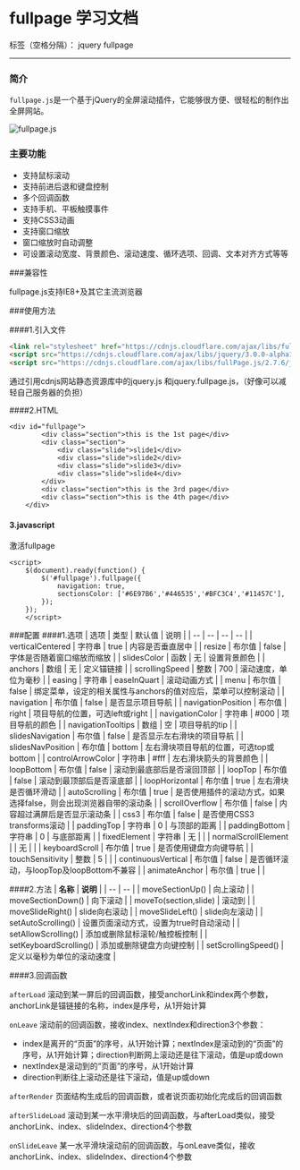 # fullpage 学习文档

标签（空格分隔）： jquery fullpage

---
### 简介
`fullpage.js`是一个基于jQuery的全屏滚动插件，它能够很方便、很轻松的制作出全屏网站。

![fullpage.js](http://www.uedsc.com/wp-content/uploads/2014/06/77.png)

### 主要功能

- 支持鼠标滚动
- 支持前进后退和键盘控制
- 多个回调函数
- 支持手机、平板触摸事件
- 支持CSS3动画
- 支持窗口缩放
- 窗口缩放时自动调整
- 可设置滚动宽度、背景颜色、滚动速度、循环选项、回调、文本对齐方式等等

###兼容性

fullpage.js支持IE8+及其它主流浏览器

###使用方法

####1.引入文件

```html
<link rel="stylesheet" href="https://cdnjs.cloudflare.com/ajax/libs/fullPage.js/2.7.6/jquery.fullPage.css">
<script src="https://cdnjs.cloudflare.com/ajax/libs/jquery/3.0.0-alpha1/jquery.js"></script>
<script src="https://cdnjs.cloudflare.com/ajax/libs/fullPage.js/2.7.6/jquery.fullPage.js"></script>
```
通过引用cdnjs网站静态资源库中的jquery.js 和jquery.fullpage.js，（好像可以减轻自己服务器的负担）

####2.HTML
```
<div id="fullpage">
		<div class="section">this is the 1st page</div>
		<div class="section">
			<div class="slide">slide1</div>
			<div class="slide">slide2</div>
			<div class="slide">slide3</div>
			<div class="slide">slide4</div>
		</div>
		<div class="section">this is the 3rd page</div>
		<div class="section">this is the 4th page</div>
	</div>
```
#### 3.javascript
激活fullpage
```
<script>
	$(document).ready(function() {
		$('#fullpage').fullpage({
			navigation: true,
			sectionsColor: ['#6E97B6','#446535','#BFC3C4','#11457C'],
		});
	});
	</script>
```

###配置
####1.选项
| 选项 | 类型 | 默认值 | 说明 |
| -- | -- | -- | -- |
| verticalCentered | 字符串 | true | 内容是否垂直居中 |
| resize | 布尔值 | false | 字体是否随着窗口缩放而缩放 |
| slidesColor | 函数 | 无 | 设置背景颜色 |
| anchors | 数组 | 无 | 定义锚链接 |
| scrollingSpeed | 整数 | 700 | 滚动速度，单位为毫秒 |
| easing | 字符串 | easeInQuart | 滚动动画方式 |
| menu | 布尔值 | false | 绑定菜单，设定的相关属性与anchors的值对应后，菜单可以控制滚动 |
| navigation | 布尔值 | false | 是否显示项目导航 |
| navigationPosition | 布尔值 | right | 项目导航的位置，可选left或right |
| navigationColor | 字符串 | #000 | 项目导航的颜色 |
| navigationTooltips | 数组 | 空 | 项目导航的tip |
| slidesNavigation | 布尔值 | false | 是否显示左右滑块的项目导航 |
| slidesNavPosition | 布尔值 | bottom | 左右滑块项目导航的位置，可选top或bottom |
| controlArrowColor | 字符串 | #fff | 左右滑块箭头的背景颜色 |
| loopBottom | 布尔值 | false | 滚动到最底部后是否滚回顶部 |
| loopTop | 布尔值 | false | 滚动到最顶部后是否滚底部 |
| loopHorizontal | 布尔值 | true | 左右滑块是否循环滑动 |
| autoScrolling | 布尔值 | true | 是否使用插件的滚动方式，如果选择false，则会出现浏览器自带的滚动条 |
| scrollOverflow | 布尔值 | false | 内容超过满屏后是否显示滚动条 |
| css3 | 布尔值 | false | 是否使用CSS3 transforms滚动 |
| paddingTop | 字符串 | 0 | 与顶部的距离 |
| paddingBottom | 字符串 | 0 | 与底部距离 |
| fixedElement | 字符串 | 无 | |
| normalScrollElement | | 无 | |
| keyboardScroll | 布尔值 | true | 是否使用键盘方向键导航 |
| touchSensitivity | 整数 | 5 | |
| continuousVertical | 布尔值 | false | 是否循环滚动，与loopTop及loopBottom不兼容 |
| animateAnchor | 布尔值 | true | |

####2.方法
| **名称** | **说明** |
| -- | -- |
| moveSectionUp() | 向上滚动 |
| moveSectionDown() | 向下滚动 |
| moveTo(section,slide) | 滚动到 |
| moveSlideRight() | slide向右滚动 |
| moveSlideLeft() | slide向左滚动 |
| setAutoScrolling() | 设置页面滚动方式，设置为true时自动滚动 |
| setAllowScrolling() | 添加或删除鼠标滚轮/触控板控制 |
| setKeyboardScrolling() | 添加或删除键盘方向键控制 |
| setScrollingSpeed() | 定义以毫秒为单位的滚动速度 |

####3.回调函数

`afterLoad`
滚动到某一屏后的回调函数，接受anchorLink和index两个参数，anchorLink是锚链接的名称，index是序号，从1开始计算

`onLeave`
滚动前的回调函数，接收index、nextIndex和direction3个参数：

 - index是离开的“页面”的序号，从1开始计算；nextIndex是滚动到的“页面”的序号，从1开始计算；direction判断网上滚动还是往下滚动，值是up或down
 - nextIndex是滚动到的“页面”的序号，从1开始计算
 - direction判断往上滚动还是往下滚动，值是up或down
 
`afterRender`
页面结构生成后的回调函数，或者说页面初始化完成后的回调函数

`afterSlideLoad`
滚动到某一水平滑块后的回调函数，与afterLoad类似，接受anchorLink、index、slideIndex、direction4个参数

`onSlideLeave`
某一水平滑块滚动前的回调函数，与onLeave类似，接收anchorLink、index、slideIndex、direction4个参数

